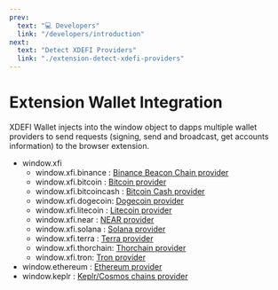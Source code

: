 ```yaml
---
prev:
  text: "💻 Developers"
  link: "/developers/introduction"
next:
  text: "Detect XDEFI Providers"
  link: "./extension-detect-xdefi-providers"
---
```


# Extension Wallet Integration

XDEFI Wallet injects into the window object to dapps multiple wallet providers to send requests (signing, send and broadcast, get accounts information) to the browser extension.

- window.xfi
  - window.xfi.binance : [Binance Beacon Chain provider](./extension-binance)
  - window.xfi.bitcoin : [Bitcoin provider](./extension-bitcoin)
  - window.xfi.bitcoincash : [Bitcoin Cash provider](./extension-bitcoin-cash)
  - window.xfi.dogecoin: [Dogecoin provider](./extension-dogecoin)
  - window.xfi.litecoin : [Litecoin provider](./extension-litecoin)
  - window.xfi.near : [NEAR provider](./extension-near)
  - window.xfi.solana : [Solana provider](./extension-solana)
  - window.xfi.terra : [Terra provider](./extension-terra)
  - window.xfi.thorchain: [Thorchain provider](./extension-thorchain)
  - window.xfi.tron: [Tron provider](./extension-tron)
- window.ethereum : [Ethereum provider](./extension-evms)
- window.keplr : [Keplr/Cosmos chains provider](./extension-cosmos)
